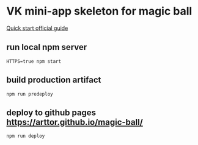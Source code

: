 # VK mini-app skeleton for magic ball
[Quick start official guide](https://vk.com/@vkappsdev-quick-start)

## run local npm server
`HTTPS=true npm start`

## build production artifact
`npm run predeploy`

## deploy to github pages  https://arttor.github.io/magic-ball/
`npm run deploy`
